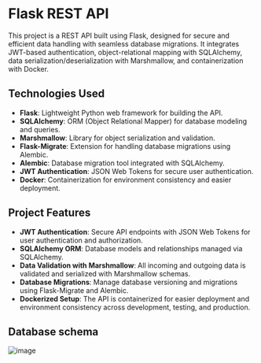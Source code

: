 # Flask REST API

This project is a REST API built using Flask, designed for secure and efficient data handling with seamless database migrations. It integrates JWT-based authentication, object-relational mapping with SQLAlchemy, data serialization/deserialization with Marshmallow, and containerization with Docker.

## Technologies Used

- **Flask**: Lightweight Python web framework for building the API.
- **SQLAlchemy**: ORM (Object Relational Mapper) for database modeling and queries.
- **Marshmallow**: Library for object serialization and validation.
- **Flask-Migrate**: Extension for handling database migrations using Alembic.
- **Alembic**: Database migration tool integrated with SQLAlchemy.
- **JWT Authentication**: JSON Web Tokens for secure user authentication.
- **Docker**: Containerization for environment consistency and easier deployment.

## Project Features

- **JWT Authentication**: Secure API endpoints with JSON Web Tokens for user authentication and authorization.
- **SQLAlchemy ORM**: Database models and relationships managed via SQLAlchemy.
- **Data Validation with Marshmallow**: All incoming and outgoing data is validated and serialized with Marshmallow schemas.
- **Database Migrations**: Manage database versioning and migrations using Flask-Migrate and Alembic.
- **Dockerized Setup**: The API is containerized for easier deployment and environment consistency across development, testing, and production.

## Database schema
![image](https://github.com/user-attachments/assets/3a8f546b-0e2d-4f49-8770-70ccdb809c39)

